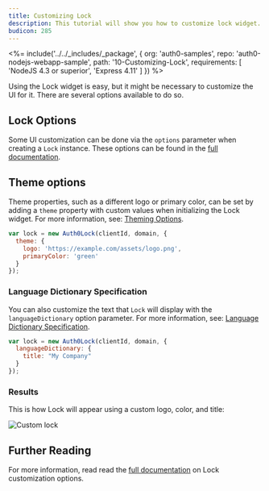 ```yaml
---
title: Customizing Lock
description: This tutorial will show you how to customize lock widget.
budicon: 285
---
```


<%= include('../../_includes/_package', {
  org: 'auth0-samples',
  repo: 'auth0-nodejs-webapp-sample',
  path: '10-Customizing-Lock',
  requirements: [
    'NodeJS 4.3 or superior',
    'Express 4.11'
  ]
}) %>

Using the Lock widget is easy, but it might be necessary to customize the UI for it. There are several options available to do so.

## Lock Options

Some UI customization can be done via the `options` parameter when creating a `Lock` instance. These options can be found in the [full documentation](https://auth0.com/docs/libraries/lock/v10/customization).

## Theme options

Theme properties, such as a different logo or primary color, can be set by adding a `theme` property with custom values when initializing the Lock widget. For more information, see: [Theming Options](/libraries/lock/v10/customization#theming-options).

```js
var lock = new Auth0Lock(clientId, domain, {
  theme: {
    logo: 'https://example.com/assets/logo.png',
    primaryColor: 'green'
  }
});
```

### Language Dictionary Specification

You can also customize the text that `Lock` will display with the `languageDictionary` option parameter. For more information, see: [Language Dictionary Specification](/libraries/lock/v10/customization#languagedictionary-object-).

```js
var lock = new Auth0Lock(clientId, domain, {
  languageDictionary: {
    title: "My Company"
  }
});
```

### Results

This is how Lock will appear using a custom logo, color, and title:

![Custom lock](/media/articles/reactjs/widget-custom-logo-color.png)

## Further Reading

For more information, read read the [full documentation](https://auth0.com/docs/libraries/lock/v10/customization) on Lock customization options.
